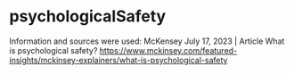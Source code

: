 # psychologicalSafety



Information and sources were used:
McKensey July 17, 2023 | Article 
What is psychological safety?
https://www.mckinsey.com/featured-insights/mckinsey-explainers/what-is-psychological-safety
